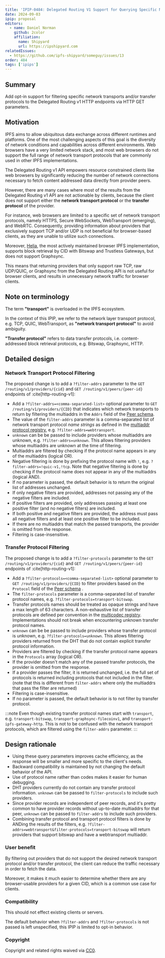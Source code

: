 ```yaml
---
title: 'IPIP-0484: Delegated Routing V1 Support for Querying Specific Network Transport and Transfer Protocols'
date: 2024-09-03
ipip: proposal
editors:
  - name: Daniel Norman
    github: 2color
    affiliation:
      name: Shipyard
      url: https://ipshipyard.com
relatedIssues:
  - https://github.com/ipfs-shipyard/someguy/issues/13
order: 484
tags: ['ipips']
---
```


## Summary

Add opt-in support for filtering specific network transports and/or transfer protocols to the Delegated Routing v1 HTTP endpoints via HTTP GET parameters.

## Motivation

IPFS aims to allow ubiquitous data exchange across different runtimes and platforms. One of the most challenging aspects of this goal is the diversity of network conditions and capabilities across different environments. Web browsers have a very limited network stack, and most web browsers do not support the full range of network transport protocols that are commonly used in other IPFS implementations.

The Delegated Routing v1 API empowers resource constrained clients like web browsers by significantly reducing the number of network connections necessary to fetch content addressed data directly from provider peers.

However, there are many cases where most of the results from the Delegated Routing v1 API are not actionable by clients, because the client does not support either the **network transport protocol** or the **transfer protocol** of the provider.

For instance, web browsers are limited to a specific set of network transport protocols, namely HTTPS, Secure WebSockets, WebTransport (emerging), and WebRTC. Consequently, providing information about providers that exclusively support TCP and/or UDP is not beneficial for browser-based clients, as they are unable to utilize such connections.

Moreover, [Helia](https://github.com/ipfs/helia/), the most actively maintained browser IPFS implementation, supports block retrieval by CID with Bitswap and Trustless Gateways, but does not support Graphsync.

This means that returning providers that only support raw TCP, raw UDP/QUIC, or Graphsync from the Delegated Routing API is not useful for browser clients, and results in unnecessary network traffic for browser clients.

## Note on terminology

The term **"transport"** is overloaded in the IPFS ecosystem.

In the context of this IPIP, we refer to the network layer transport protocol, e.g. TCP, QUIC, WebTransport, as **"network transport protocol"** to avoid ambiguity.

**"Transfer protocol"** refers to data transfer protocols, i.e. content-addressed block retrieval protocols, e.g. Bitswap, Graphsync, HTTP.

## Detailed design

### Network Transport Protocol Filtering

The proposed change is to add a `?filter-addrs` parameter to the `GET /routing/v1/providers/{cid}` and `GET /routing/v1/peers/{peer-id}` endpoints of :cite[http-routing-v1]:

- Add a `?filter-addrs=<comma-separated-list>` optional parameter to `GET /routing/v1/providers/{CID}` that indicates which network transports to return by filtering the multiaddrs in the `Addrs` field of the [Peer schema].
- The value of the `filter-addrs` parameter is a comma-separated list of network transport protocol _name strings_ as defined in the [multiaddr protocol registry](https://github.com/multiformats/multiaddr/blob/master/protocols.csv), e.g. `?filter-addrs=webtransport`.
- `unknown` can be be passed to include providers whose multiaddrs are unknown, e.g. `?filter-addrs=unknown`. This allows filtering providers whose multiaddrs are unknown at the time of filtering.
- Multiaddrs are filtered by checking if the protocol name appears in any of the multiaddrs (logical OR).
- Negative filtering is done by prefixing the protocol name with `!`, e.g. `?filter-addrs=!quic-v1,!tcp`. Note that negative filtering is done by checking if the protocol name does not appear in any of the multiaddrs (logical AND).
- If no parameter is passed, the default behavior is to return the original list of addresses unchanged.
- If only negative filters are provided, addresses not passing any of the negative filters are included.
- If positive filters are provided, only addresses passing at least one positive filter (and no negative filters) are included.
- If both positive and negative filters are provided, the address must pass all negative filters and at least one positive filter to be included.
- If there are no multiaddrs that match the passed transports, the provider is omitted from the response.
- Filtering is case-insensitive.

### Transfer Protocol Filtering

The proposed change is to add a `?filter-protocols` parameter to the `GET /routing/v1/providers/{cid}` and `GET /routing/v1/peers/{peer-id}` endpoints of :cite[http-routing-v1]:

- Add a `?filter-protocols=<comma-separated-list>` optional parameter to `GET /routing/v1/providers/{CID}` to filter providers based on the `Protocol` field of the [Peer schema] .
- The `filter-protocols` parameter is a comma-separated list of transfer protocol names, e.g. `?filter-protocols=transport-bitswap`.
- Transfer protocols names should be treated as opaque strings and have a max length of 63 characters. A non-exhaustive list of transfer protocols are defined per convention in the [multicodec registry](https://github.com/multiformats/multicodec/blob/3b7b52deb31481790bc4bae984d8675bda4e0c82/table.csv#L149-L151). Implementations should not break when encountering unknown transfer protocol names.
- `unknown` can be be passed to include providers whose transfer protocol is unknown, e.g. `?filter-protocols=unknown`. This allows filtering providers returned from the DHT that do not contain explicit transfer protocol information.
- Providers are filtered by checking if the transfer protocol name appears in the `Protocols` array (logical OR).
- If the provider doesn't match any of the passed transfer protocols, the provider is omitted from the response.
- If a provider passes the filter, it is returned unchanged, i.e. the full set of protocols is returned including protocols that not included in the filter. (note that this is different from `filter-addrs` where only the multiaddrs that pass the filter are returned)
- Filtering is case-insensitive.
- If no parameter is passed, the default behavior is to not filter by transfer protocol.

:::note
Even though existing transfer protocol names start with `transport`, e.g. `transport-bitswap`, `transport-graphsync-filecoinv1`, and `transport-ipfs-gateway-http`. This is not to be confused with the network transport protocols, which are filtered using the `filter-addrs` parameter.
:::

## Design rationale

- Using these query parameters improves cache efficiency, as the response will be smaller and more specific to the client's needs.
- Backward compatibility is maintained by not changing the default behavior of the API.
- Use of protocol name rather than codes makes it easier for human debugging.
- DHT providers currently do not contain any transfer protocol information. `unknown` can be passed to `filter-protocols` to include such providers.
- Since provider records are independent of peer records, and it's pretty common to have provider records without up-to-date multiaddrs for that peer, `unknown` can be passed to `filter-addrs` to include such providers.
- Combining transfer protocol and transport protocol filters is done by ANDing the results of the filters, e.g. `?filter-addrs=webtransport&filter-protocols=transport-bitswap` will return providers that support bitswap and have a webtransport multiaddr.

### User benefit

By filtering out providers that do not support the desired network transport protocol and/or transfer protocol, the client can reduce the traffic necessary in order to fetch the data.

Moreover, it makes it much easier to determine whether there are any browser-usable providers for a given CID, which is a common use case for clients.

### Compatibility

This should not effect existing clients or servers.

The default behavior when `?filter-addrs` and `?filter-protocols` is not passed is left unspecified, this IPIP is limited to opt-in behavior.

### Copyright

Copyright and related rights waived via [CC0](https://creativecommons.org/publicdomain/zero/1.0/).

[Peer schema]: https://specs.ipfs.tech/routing/http-routing-v1/#peer-schema
